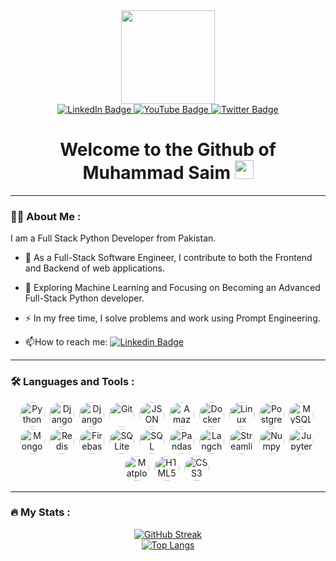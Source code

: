 <div id="header" align="center">
  <img src="https://media.giphy.com/media/M9gbBd9nbDrOTu1Mqx/giphy.gif" width="150"/>
</div>

<div id="badges" align="center">
  <a href="https://www.linkedin.com/in/muhammad-saim-sajid-744078266/">
    <img src="https://img.shields.io/badge/LinkedIn-blue?style=for-the-badge&logo=linkedin&logoColor=white" alt="LinkedIn Badge"/>
  </a>
  <a href="https://www.youtube.com/@MuhammadSaimDev">
    <img src="https://img.shields.io/badge/YouTube-red?style=for-the-badge&logo=youtube&logoColor=white" alt="YouTube Badge"/>
  </a>
  <a href="your-twitter-URL">
    <img src="https://img.shields.io/badge/Twitter-blue?style=for-the-badge&logo=twitter&logoColor=white" alt="Twitter Badge"/>
  </a>
</div>

<div align="center">
  <img src="https://komarev.com/ghpvc/?username=saimsajidirl&style=flat-square&color=blue" alt=""/>
</div>

<h1 align="center">
  Welcome to the Github of Muhammad Saim
  <img src="https://media.giphy.com/media/hvRJCLFzcasrR4ia7z/giphy.gif" width="30px"/>
</h1>

---

### :woman_technologist: About Me :
I am a Full Stack Python Developer from Pakistan.
- :telescope: As a Full-Stack Software Engineer, I contribute to both the Frontend and Backend of web applications.

- :seedling: Exploring Machine Learning and Focusing on Becoming an Advanced Full-Stack Python developer.

- :zap: In my free time, I solve problems and work using Prompt Engineering.

- :mailbox:How to reach me: [![Linkedin Badge](https://img.shields.io/badge/-MuhammadSaim-blue?style=flat&logo=Linkedin&logoColor=white)](https://www.linkedin.com/in/muhammad-saim-sajid-744078266/)
---


### :hammer_and_wrench: Languages and Tools :
<div align="center">
  <img src="https://pbs.twimg.com/media/GZHp08jW8AAkJEE?format=png&name=small" title="Python" alt="Python" width="40" height="40" style="border-radius: 50%;"/>&nbsp;
  <img src="https://www.svgrepo.com/show/353657/django-icon.svg" title="Django" alt="Django" width="40" height="40" style="border-radius: 50%;"/>&nbsp;
    <img src="https://pbs.twimg.com/media/GZUWwgWWAAAJGtc?format=png&name=900x900" title="Django REST Framework" alt="Django REST Framework" width="40" height="40" style="border-radius: 50%;"/>&nbsp;
  <img src="https://logowik.com/content/uploads/images/git6963.jpg" title="Git" alt="Git" width="40" height="40" style="border-radius: 50%;"/>&nbsp;
  <img src="https://miro.medium.com/v2/resize:fit:800/1*ulCspc56K_swYE1uuel_TA.png" title="JSON Web Token" alt="JSON Web Token" width="40" height="40" style="border-radius: 50%;"/>&nbsp;
  <img src="https://a0.awsstatic.com/libra-css/images/logos/aws_logo_smile_1200x630.png" title="Amazon Web Services" alt="Amazon Web Services" width="40" height="40" style="border-radius: 50%;"/>&nbsp;
  <img src="https://encrypted-tbn0.gstatic.com/images?q=tbn:ANd9GcTRS07f6A9NY_5K5Ie-s-P4M1ErApMYC_t9fg&s" title="Docker" alt="Docker" width="40" height="40" style="border-radius: 50%;"/>&nbsp;
  <img src="https://opencode.md/wp-content/uploads/2023/08/Top-8-facts-about-Linux-2.jpg" title="Linux" alt="Linux" width="40" height="40" style="border-radius: 50%;"/>&nbsp;
  <img src="https://encrypted-tbn0.gstatic.com/images?q=tbn:ANd9GcQ6IXwKzFX5rsC69QTPRId5cffVuNNlvMxEpw&s" title="PostgreSQL" alt="PostgreSQL" width="40" height="40" style="border-radius: 50%;"/>&nbsp;
  <img src="https://seeklogo.com/images/M/mysql-logo-B4943FE6DD-seeklogo.com.png" title="MySQL" alt="MySQL" width="40" height="40" style="border-radius: 50%;"/>&nbsp;
  <img src="https://pbs.twimg.com/profile_images/1452637606559326217/GFz_P-5e_400x400.png" title="MongoDB" alt="MongoDB" width="40" height="40" style="border-radius: 50%;"/>&nbsp;
  <img src="https://pbs.twimg.com/media/GZXnEazWIAApiXH?format=png&name=small" title="Redis" alt="Redis" width="40" height="40" style="border-radius: 50%;"/>&nbsp;
  <img src="https://firebase.google.com/static/images/brand-guidelines/logo-vertical.png" title="Firebase" alt="Firebase" width="40" height="40" style="border-radius: 50%;"/>&nbsp;
  <img src="https://pbs.twimg.com/media/GZS-z-xXEAAq5j9?format=jpg&name=900x900" title="SQLite" alt="SQLite" width="40" height="40" style="border-radius: 50%;"/>&nbsp;
  <img src="https://cdn.prod.website-files.com/61ddd0b42c51f89b7de1e910/6697e5d70e6b50dbe5bbe3dd_6697e36f9a2e61c3f9a3c850_SQL.jpeg" title="SQL" alt="SQL" width="40" height="40" style="border-radius: 50%;"/>&nbsp;
  <img src="https://encrypted-tbn0.gstatic.com/images?q=tbn:ANd9GcTCpCB6Du8H6Lrm5WIbDcdW59uqoSiL-eeTlw&s" title="Pandas" alt="Pandas" width="40" height="40" style="border-radius: 50%;"/>&nbsp;
  <img src="https://pbs.twimg.com/media/GZUTiP0X0AAW637?format=jpg&name=900x900" title="Langchain" alt="Langchain" width="40" height="40" style="border-radius: 50%;"/>&nbsp;
  <img src="https://images.ctfassets.net/23aumh6u8s0i/2Qhstbnq6i34wLoPoAjWoq/9f66f58a22870df0d72a3cbaf77ce5b6/streamlit_hero.jpg" title="Streamlit" alt="Streamlit" width="40" height="40" style="border-radius: 50%;"/>&nbsp;
  <img src="https://encrypted-tbn0.gstatic.com/images?q=tbn:ANd9GcQRC2C9EVtvZjW_wQ3f9bEP2Fgla230C3kVYQ&s" title="Numpy" alt="Numpy" width="40" height="40" style="border-radius: 50%;"/>&nbsp;
  <img src="https://datascientest.com/en/files/2024/01/jupyter.webp" title="Jupyter" alt="Jupyter" width="40" height="40" style="border-radius: 50%;"/>&nbsp;
  <img src="https://pbs.twimg.com/media/GZUTF5aW0AAOVkJ?format=jpg&name=900x900" title="Matplotlib" alt="Matplotlib" width="40" height="40" style="border-radius: 50%;"/>&nbsp;
  <img src="https://pbs.twimg.com/media/GZUU9ZVXYAAhPZu?format=jpg&name=900x900" title="HTML5" alt="HTML5" width="40" height="40" style="border-radius: 50%;"/>&nbsp;
  <img src="https://pbs.twimg.com/media/GZUVPywXkAECiiB?format=jpg&name=900x900" title="CSS3" alt="CSS3" width="40" height="40" style="border-radius: 50%;"/>&nbsp;
</div>



---

### :fire: My Stats :
<div align="center">
  <a href="https://git.io/streak-stats">
    <img src="http://github-readme-streak-stats.herokuapp.com?user=saimsajidirl&theme=dark&background=000000" alt="GitHub Streak"/>
  </a>
  <br/>
  <a href="https://github.com/anuraghazra/github-readme-stats">
    <img src="https://github-readme-stats.vercel.app/api/top-langs/?username=saimsajidirl&layout=compact&theme=vision-friendly-dark" alt="Top Langs"/>
  </a>
</div>
